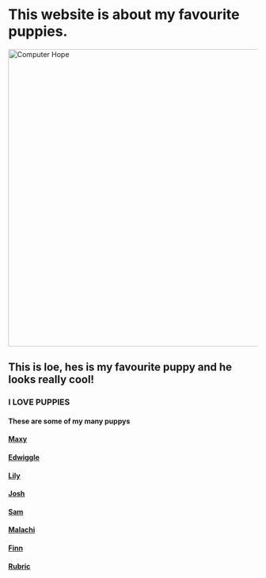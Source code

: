<title>Leo | LeoWilson</title>
<meta name="generator" content="Jekyll v3.9.5">
 <link rel="stylesheet" href="https://MELONMUNCHER911.github.io/Jstyle.css" type="text/css" /> 

<meta property="og:title" content="Leo">
<meta property="og:locale" content="en_US">
<link rel="canonical" href="https://ilikepuppies1.github.io/">
<meta property="og:url" content="https://ilikepuppies1.github.io/">
<meta property="og:site_name" content="Leo Wilson">
<meta property="og:type" content="website">
<meta name="twitter:card" content="summary">
<meta property="twitter:title" content="Leo">
<script type="application/ld+json">
{"@context":"https://schema.org","@type":"WebSite","headline":"Leo","name":"Leo Wilson","url":"https://ilikepuppys123.github.io/"}</script>
<!-- End Jekyll SEO tag -->
<body>
    <div class="container-lg px-3 my-5 markdown-body">
<h1 id="this-website-is-about-my-favourite-puppies">This website is about my favourite puppies.<a class="anchorjs-link " href="#this-website-is-about-my-favourite-puppies" aria-label="Anchor" data-anchorjs-icon="" style="font: 1em / 1 anchorjs-icons; padding-left: 0.375em;"></a></h1>
<p><img src="https://th.bing.com/th/id/R.29e86fe7b3d7acca2d7fe8c81a26e268?rik=qf1gn4jsTx5b%2fg&amp;riu=http%3a%2f%2f3.bp.blogspot.com%2f-GfiMn3VSfnc%2fVigKnxj9x5I%2fAAAAAAAA9zI%2fCXLjzRlI2yA%2fs1600%2fboo2.jpg&amp;ehk=DvzwfSl3dnzskksR98H%2bh8SmlCfEC3seZKZBwNde3i0%3d&amp;risl=&amp;pid=ImgRaw&amp" width="1000" height="600" alt="Computer Hope"></p>
<h2 id="this-is-loe-hes-is-my-favourite-puppy-and-he-looks-really-cool!">This is loe, hes is my favourite puppy and he looks really cool!<a class="anchorjs-link " href="#this-is-loe-hes-is-my-favourite-puppy-and-he-looks-really-cool!" aria-label="Anchor" data-anchorjs-icon="" style="font: 1em / 1 anchorjs-icons; padding-left: 0.375em;"></a></h2>
<h3 id="i-love-puppies">I LOVE PUPPIES<a class="anchorjs-link " href="#i-love-puppies" aria-label="Anchor" data-anchorjs-icon="" style="font: 1em / 1 anchorjs-icons; padding-left: 0.375em;"></a></h3>
<h4 id="these-are-some-of-my-many-puppies">These are some of my many puppys<a class="anchorjs-link " href="#these-are-some-of-my-many-puppies" aria-label="Anchor" data-anchorjs-icon="" style="font: 1em / 1 anchorjs-icons; padding-left: 0.375em;"></a></h4>
<h4 id="<Maxy"><a href="https://ilikepuppies1.github.io/Maxy/">Maxy</a><a class="anchorjs-link " href="#Maxy" aria-label="Anchor" data-anchorjs-icon="" style="font: 1em / 1 anchorjs-icons; padding-left: 0.375em;"></a></h4>
<h4 id="Edwiggle"><a href="https://ilikepuppies1.github.io/Edwiggle/">Edwiggle</a><a class="anchorjs-link " href="#Edwiggle" aria-label="Anchor" data-anchorjs-icon="" style="font: 1em / 1 anchorjs-icons; padding-left: 0.375em;"></a></h4>
<h4 id="Lily"><a href="https://ilikepuppies1.github.io/Lily/">Lily</a><a class="anchorjs-link " href="#Lily" aria-label="Anchor" data-anchorjs-icon="" style="font: 1em / 1 anchorjs-icons; padding-left: 0.375em;"></a></h4>
<h4 id="Josh"><a href="https://ilikepuppies1.github.io/Josh/">Josh</a><a class="anchorjs-link " href="#Josh" aria-label="Anchor" data-anchorjs-icon="" style="font: 1em / 1 anchorjs-icons; padding-left: 0.375em;"></a></h4>
<h4 id="Sam"><a href="https://ilikepuppies1.github.io/Sam/">Sam</a><a class="anchorjs-link " href="#Sam" aria-label="Anchor" data-anchorjs-icon="" style="font: 1em / 1 anchorjs-icons; padding-left: 0.375em;"></a></h4>
<h4 id="Malachi"><a href="https://ilikepuppies1.github.io/Malachi/">Malachi</a><a class="anchorjs-link " href="#Malachi" aria-label="Anchor" data-anchorjs-icon="" style="font: 1em / 1 anchorjs-icons; padding-left: 0.375em;"></a></h4>
<h4 id="Finn"><a href="https://ilikepuppies1.github.io/Finn/">Finn</a><a class="anchorjs-link " href="#Finn" aria-label="Anchor" data-anchorjs-icon="" style="font: 1em / 1 anchorjs-icons; padding-left: 0.375em;"></a></h4>
<h4 id="Rubric"><a href="https://ilikepuppies1.github.io/Rubric/">Rubric</a><a class="anchorjs-link " href="#Rubric" aria-label="Anchor" data-anchorjs-icon="" style="font: 1em / 1 anchorjs-icons; padding-left: 0.375em;"></a></h4>
 </div>
    <script src="https://cdnjs.cloudflare.com/ajax/libs/anchor-js/4.1.0/anchor.min.js" integrity="sha256-lZaRhKri35AyJSypXXs4o6OPFTbTmUoltBbDCbdzegg=" crossorigin="anonymous"></script>
    <script>anchors.add();</script>
  

</body>
